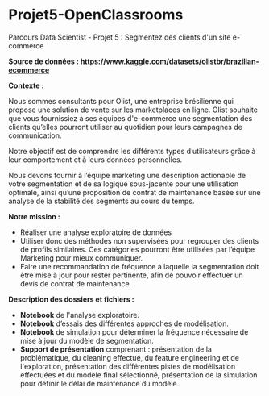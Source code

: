 # Projet5-OpenClassrooms
Parcours Data Scientist - Projet 5 : Segmentez des clients d'un site e-commerce

**Source de données : https://www.kaggle.com/datasets/olistbr/brazilian-ecommerce**


**Contexte :**

Nous sommes consultants pour Olist, une entreprise brésilienne qui propose une solution de vente sur les marketplaces en ligne. Olist souhaite que vous fournissiez à ses équipes d'e-commerce une segmentation des clients qu’elles pourront utiliser au quotidien pour leurs campagnes de communication.

Notre objectif est de comprendre les différents types d’utilisateurs grâce à leur comportement et à leurs données personnelles.

Nous devons fournir à l’équipe marketing une description actionable de votre segmentation et de sa logique sous-jacente pour une utilisation optimale, ainsi qu’une proposition de contrat de maintenance basée sur une analyse de la stabilité des segments au cours du temps.

**Notre mission :**

* Réaliser une analyse exploratoire de données
* Utiliser donc des méthodes non supervisées pour regrouper des clients de profils similaires. Ces catégories pourront être utilisées par l’équipe Marketing pour mieux communiquer.
* Faire une recommandation de fréquence à laquelle la segmentation doit être mise à jour pour rester pertinente, afin de pouvoir effectuer un devis de contrat de maintenance.

**Description des dossiers et fichiers :**
* **Notebook** de l'analyse exploratoire.
* **Notebook** d’essais des différentes approches de modélisation.
* **Notebook** de simulation pour déterminer la fréquence nécessaire de mise à jour du modèle de segmentation.
* **Support de présentation** comprenant : présentation de la problématique, du cleaning effectué, du feature engineering et de l'exploration, présentation des différentes pistes de modélisation effectuées et du modèle final sélectionné, présentation de la simulation pour définir le délai de maintenance du modèle.

